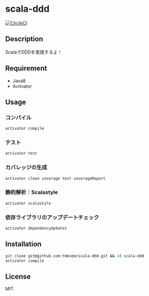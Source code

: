 # scala-ddd

[![CircleCI](https://circleci.com/gh/tmknom/scala-ddd/tree/master.svg?style=svg)](https://circleci.com/gh/tmknom/scala-ddd/tree/master)


## Description

ScalaでDDDを実践するよ！


## Requirement

* Java8
* Activator


## Usage

### コンパイル

```bash
activator compile
```

### テスト

```bash
activator test
```

### カバレッジの生成

```bash
activator clean coverage test coverageReport
```

### 静的解析：Scalastyle

```bash
activator scalastyle
```

### 依存ライブラリのアップデートチェック

```bash
activator dependencyUpdates
```

## Installation

```bash
git clone git@github.com:tmknom/scala-ddd.git && cd scala-ddd
activator compile
```


## License

MIT.
